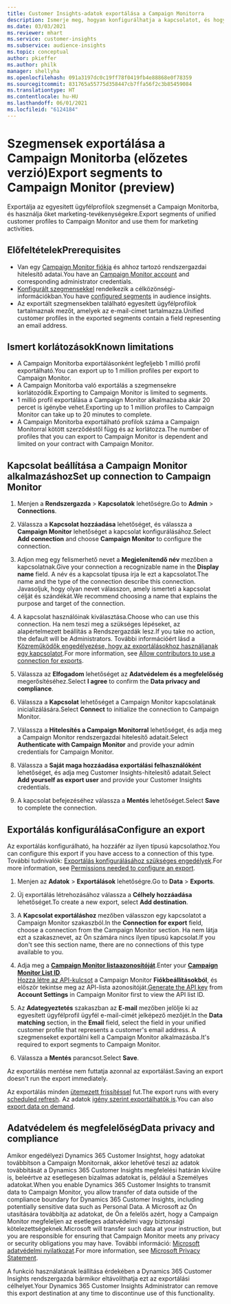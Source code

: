 ```yaml
---
title: Customer Insights-adatok exportálása a Campaign Monitorra
description: Ismerje meg, hogyan konfigurálhatja a kapcsolatot, és hogyan exportálhatja a Campaign Monitorba.
ms.date: 03/03/2021
ms.reviewer: mhart
ms.service: customer-insights
ms.subservice: audience-insights
ms.topic: conceptual
author: pkieffer
ms.author: philk
manager: shellyha
ms.openlocfilehash: 091a3197dc0c19ff78f0419fb4e88868e0f78359
ms.sourcegitcommit: 831765a55775d358447cb7ffa56f2c3b85459084
ms.translationtype: HT
ms.contentlocale: hu-HU
ms.lasthandoff: 06/01/2021
ms.locfileid: "6124184"
---
```

# <a name="export-segments-to-campaign-monitor-preview"></a><span data-ttu-id="8bb78-103">Szegmensek exportálása a Campaign Monitorba (előzetes verzió)</span><span class="sxs-lookup"><span data-stu-id="8bb78-103">Export segments to Campaign Monitor (preview)</span></span>

<span data-ttu-id="8bb78-104">Exportálja az egyesített ügyfélprofilok szegmensét a Campaign Monitorba, és használja őket marketing-tevékenységekre.</span><span class="sxs-lookup"><span data-stu-id="8bb78-104">Export segments of unified customer profiles to Campaign Monitor and use them for marketing activities.</span></span>

## <a name="prerequisites"></a><span data-ttu-id="8bb78-105">Előfeltételek</span><span class="sxs-lookup"><span data-stu-id="8bb78-105">Prerequisites</span></span>

-   <span data-ttu-id="8bb78-106">Van egy [Campaign Monitor fiókja](https://www.campaignmonitor.com/) és ahhoz tartozó rendszergazdai hitelesítő adatai.</span><span class="sxs-lookup"><span data-stu-id="8bb78-106">You have an [Campaign Monitor account](https://www.campaignmonitor.com/) and corresponding administrator credentials.</span></span>
-   <span data-ttu-id="8bb78-107">[Konfigurált szegmensekkel](segments.md) rendelkezik a célközönségi-információkban.</span><span class="sxs-lookup"><span data-stu-id="8bb78-107">You have [configured segments](segments.md) in audience insights.</span></span>
-   <span data-ttu-id="8bb78-108">Az exportált szegmensekben található egyesített ügyfélprofilok tartalmaznak mezőt, amelyek az e-mail-címet tartalmazza.</span><span class="sxs-lookup"><span data-stu-id="8bb78-108">Unified customer profiles in the exported segments contain a field representing an email address.</span></span>

## <a name="known-limitations"></a><span data-ttu-id="8bb78-109">Ismert korlátozások</span><span class="sxs-lookup"><span data-stu-id="8bb78-109">Known limitations</span></span>

- <span data-ttu-id="8bb78-110">A Campaign Monitorba exportálásonként legfeljebb 1 millió profil exportálható.</span><span class="sxs-lookup"><span data-stu-id="8bb78-110">You can export up to 1 million profiles per export to Campaign Monitor.</span></span>
- <span data-ttu-id="8bb78-111">A Campaign Monitorba való exportálás a szegmensekre korlátozódik.</span><span class="sxs-lookup"><span data-stu-id="8bb78-111">Exporting to Campaign Monitor is limited to segments.</span></span>
- <span data-ttu-id="8bb78-112">1 millió profil exportálása a Campaign Monitor alkalmazásba akár 20 percet is igénybe vehet.</span><span class="sxs-lookup"><span data-stu-id="8bb78-112">Exporting up to 1 million profiles to Campaign Monitor can take up to 20 minutes to complete.</span></span> 
- <span data-ttu-id="8bb78-113">A Campaign Monitorba exportálható profilok száma a Campaign Monitorral kötött szerződéstől függ és az korlátozza.</span><span class="sxs-lookup"><span data-stu-id="8bb78-113">The number of profiles that you can export to Campaign Monitor is dependent and limited on your contract with Campaign Monitor.</span></span>

## <a name="set-up-connection-to-campaign-monitor"></a><span data-ttu-id="8bb78-114">Kapcsolat beállítása a Campaign Monitor alkalmazáshoz</span><span class="sxs-lookup"><span data-stu-id="8bb78-114">Set up connection to Campaign Monitor</span></span>

1. <span data-ttu-id="8bb78-115">Menjen a **Rendszergazda** > **Kapcsolatok** lehetőségre.</span><span class="sxs-lookup"><span data-stu-id="8bb78-115">Go to **Admin** > **Connections**.</span></span>

1. <span data-ttu-id="8bb78-116">Válassza a **Kapcsolat hozzáadása** lehetőséget, és válassza a **Campaign Monitor** lehetőséget a kapcsolat konfigurálásához.</span><span class="sxs-lookup"><span data-stu-id="8bb78-116">Select **Add connection** and choose **Campaign Monitor** to configure the connection.</span></span>

1. <span data-ttu-id="8bb78-117">Adjon meg egy felismerhető nevet a **Megjelenítendő név** mezőben a kapcsolatnak.</span><span class="sxs-lookup"><span data-stu-id="8bb78-117">Give your connection a recognizable name in the **Display name** field.</span></span> <span data-ttu-id="8bb78-118">A név és a kapcsolat típusa írja le ezt a kapcsolatot.</span><span class="sxs-lookup"><span data-stu-id="8bb78-118">The name and the type of the connection describe this connection.</span></span> <span data-ttu-id="8bb78-119">Javasoljuk, hogy olyan nevet válasszon, amely ismerteti a kapcsolat célját és szándékát.</span><span class="sxs-lookup"><span data-stu-id="8bb78-119">We recommend choosing a name that explains the purpose and target of the connection.</span></span>

1. <span data-ttu-id="8bb78-120">A kapcsolat használóinak kiválasztása.</span><span class="sxs-lookup"><span data-stu-id="8bb78-120">Choose who can use this connection.</span></span> <span data-ttu-id="8bb78-121">Ha nem teszi meg a szükséges lépéseket, az alapértelmezett beállítás a Rendszergazdák lesz.</span><span class="sxs-lookup"><span data-stu-id="8bb78-121">If you take no action, the default will be Administrators.</span></span> <span data-ttu-id="8bb78-122">További információért lásd a [Közreműködők engedélyezése, hogy az exportálásokhoz használjanak egy kapcsolatot](connections.md#allow-contributors-to-use-a-connection-for-exports).</span><span class="sxs-lookup"><span data-stu-id="8bb78-122">For more information, see [Allow contributors to use a connection for exports](connections.md#allow-contributors-to-use-a-connection-for-exports).</span></span>

1. <span data-ttu-id="8bb78-123">Válassza az **Elfogadom** lehetőséget az **Adatvédelem és a megfelelőség** megerősítéséhez.</span><span class="sxs-lookup"><span data-stu-id="8bb78-123">Select **I agree** to confirm the **Data privacy and compliance**.</span></span>

1. <span data-ttu-id="8bb78-124">Válassza a **Kapcsolat** lehetőséget a Campaign Monitor kapcsolatának inicializálására.</span><span class="sxs-lookup"><span data-stu-id="8bb78-124">Select **Connect** to initialize the connection to Campaign Monitor.</span></span>

1. <span data-ttu-id="8bb78-125">Válassza a **Hitelesítés a Campaign Monitorral** lehetőséget, és adja meg a Campaign Monitor rendszergazdai hitelesítő adatait.</span><span class="sxs-lookup"><span data-stu-id="8bb78-125">Select **Authenticate with Campaign Monitor** and provide your admin credentials for Campaign Monitor.</span></span>

1. <span data-ttu-id="8bb78-126">Válassza a **Saját maga hozzáadása exportálási felhasználóként** lehetőséget, és adja meg Customer Insights-hitelesítő adatait.</span><span class="sxs-lookup"><span data-stu-id="8bb78-126">Select **Add yourself as export user** and provide your Customer Insights credentials.</span></span>

1. <span data-ttu-id="8bb78-127">A kapcsolat befejezéséhez válassza a **Mentés** lehetőséget.</span><span class="sxs-lookup"><span data-stu-id="8bb78-127">Select **Save** to complete the connection.</span></span>

## <a name="configure-an-export"></a><span data-ttu-id="8bb78-128">Exportálás konfigurálása</span><span class="sxs-lookup"><span data-stu-id="8bb78-128">Configure an export</span></span>

<span data-ttu-id="8bb78-129">Az exportálás konfigurálható, ha hozzáfér az ilyen típusú kapcsolathoz.</span><span class="sxs-lookup"><span data-stu-id="8bb78-129">You can configure this export if you have access to a connection of this type.</span></span> <span data-ttu-id="8bb78-130">További tudnivalók: [Exportálás konfigurálásához szükséges engedélyek](export-destinations.md#set-up-a-new-export).</span><span class="sxs-lookup"><span data-stu-id="8bb78-130">For more information, see [Permissions needed to configure an export](export-destinations.md#set-up-a-new-export).</span></span>

1. <span data-ttu-id="8bb78-131">Menjen az **Adatok** > **Exportálások** lehetőségre.</span><span class="sxs-lookup"><span data-stu-id="8bb78-131">Go to **Data** > **Exports**.</span></span>

1. <span data-ttu-id="8bb78-132">Új exportálás létrehozásához válassza a **Célhely hozzáadása** lehetőséget.</span><span class="sxs-lookup"><span data-stu-id="8bb78-132">To create a new export, select **Add destination**.</span></span>

1. <span data-ttu-id="8bb78-133">A **Kapcsolat exportáláshoz** mezőben válasszon egy kapcsolatot a Campaign Monitor szakaszból.</span><span class="sxs-lookup"><span data-stu-id="8bb78-133">In the **Connection for export** field, choose a connection from the Campaign Monitor section.</span></span> <span data-ttu-id="8bb78-134">Ha nem látja ezt a szakasznevet, az Ön számára nincs ilyen típusú kapcsolat.</span><span class="sxs-lookup"><span data-stu-id="8bb78-134">If you don't see this section name, there are no connections of this type available to you.</span></span>

1. <span data-ttu-id="8bb78-135">Adja meg a [**Campaign Monitor listaazonosítóját**](https://www.campaignmonitor.com/api/getting-started/#your-list-id).</span><span class="sxs-lookup"><span data-stu-id="8bb78-135">Enter your [**Campaign Monitor List ID**](https://www.campaignmonitor.com/api/getting-started/#your-list-id).</span></span>    
   <span data-ttu-id="8bb78-136">[Hozza létre az API-kulcsot](https://www.campaignmonitor.com/api/getting-started/) a Campaign Monitor **Fiókbeállításokból**, és először tekintse meg az API-lista azonosítóját.</span><span class="sxs-lookup"><span data-stu-id="8bb78-136">[Generate the API key](https://www.campaignmonitor.com/api/getting-started/) from **Account Settings** in Campaign Monitor first to view the API list ID.</span></span>  

3. <span data-ttu-id="8bb78-137">Az **Adategyeztetés** szakaszban az **E-mail** mezőben jelölje ki az egyesített ügyfélprofil ügyfél e-mail-címét jelképező mezőjét.</span><span class="sxs-lookup"><span data-stu-id="8bb78-137">In the **Data matching** section, in the **Email** field, select the field in your unified customer profile that represents a customer's email address.</span></span> <span data-ttu-id="8bb78-138">A szegmenseket exportálni kell a Campaign Monitor alkalmazásba.</span><span class="sxs-lookup"><span data-stu-id="8bb78-138">It's required to export segments to Campaign Monitor.</span></span>

1. <span data-ttu-id="8bb78-139">Válassza a **Mentés** parancsot.</span><span class="sxs-lookup"><span data-stu-id="8bb78-139">Select **Save**.</span></span>

<span data-ttu-id="8bb78-140">Az exportálás mentése nem futtatja azonnal az exportálást.</span><span class="sxs-lookup"><span data-stu-id="8bb78-140">Saving an export doesn't run the export immediately.</span></span>

<span data-ttu-id="8bb78-141">Az exportálás minden [ütemezett frissítéssel](system.md#schedule-tab) fut.</span><span class="sxs-lookup"><span data-stu-id="8bb78-141">The export runs with every [scheduled refresh](system.md#schedule-tab).</span></span> <span data-ttu-id="8bb78-142">Az adatok [igény szerint exportálhatók is](export-destinations.md#run-exports-on-demand).</span><span class="sxs-lookup"><span data-stu-id="8bb78-142">You can also [export data on demand](export-destinations.md#run-exports-on-demand).</span></span> 


## <a name="data-privacy-and-compliance"></a><span data-ttu-id="8bb78-143">Adatvédelem és megfelelőség</span><span class="sxs-lookup"><span data-stu-id="8bb78-143">Data privacy and compliance</span></span>

<span data-ttu-id="8bb78-144">Amikor engedélyezi Dynamics 365 Customer Insightst, hogy adatokat továbbítson a Campaign Monitornak, akkor lehetővé teszi az adatok továbbítását a Dynamics 365 Customer Insights megfelelési határán kívülre is, beleértve az esetlegesen bizalmas adatokat is, például a Személyes adatokat.</span><span class="sxs-lookup"><span data-stu-id="8bb78-144">When you enable Dynamics 365 Customer Insights to transmit data to Campaign Monitor, you allow transfer of data outside of the compliance boundary for Dynamics 365 Customer Insights, including potentially sensitive data such as Personal Data.</span></span> <span data-ttu-id="8bb78-145">A Microsoft az Ön utasítására továbbítja az adatokat, de Ön a felelős azért, hogy a Campaign Monitor megfeleljen az esetleges adatvédelmi vagy biztonsági kötelezettségeknek.</span><span class="sxs-lookup"><span data-stu-id="8bb78-145">Microsoft will transfer such data at your instruction, but you are responsible for ensuring that Campaign Monitor meets any privacy or security obligations you may have.</span></span> <span data-ttu-id="8bb78-146">További információ: [Microsoft adatvédelmi nyilatkozat](https://go.microsoft.com/fwlink/?linkid=396732).</span><span class="sxs-lookup"><span data-stu-id="8bb78-146">For more information, see [Microsoft Privacy Statement](https://go.microsoft.com/fwlink/?linkid=396732).</span></span>

<span data-ttu-id="8bb78-147">A funkció használatának leállítása érdekében a Dynamics 365 Customer Insights rendszergazda bármikor eltávolíthatja ezt az exportálási célhelyet.</span><span class="sxs-lookup"><span data-stu-id="8bb78-147">Your Dynamics 365 Customer Insights Administrator can remove this export destination at any time to discontinue use of this functionality.</span></span>
